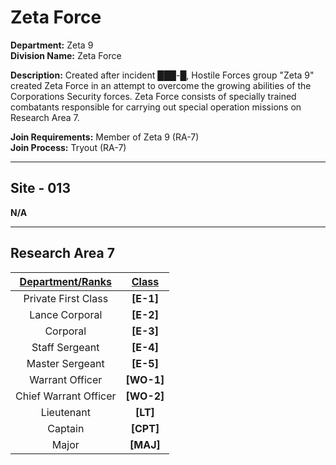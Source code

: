 # Zeta Force

**Department:** Zeta 9  
**Division Name:** Zeta Force

**Description:** Created after incident ███-█, Hostile Forces group "Zeta 9" created Zeta Force in an attempt to overcome the growing abilities of the Corporations Security forces. Zeta Force consists of specially trained combatants responsible for carrying out special operation missions on Research Area 7.

**Join Requirements:** Member of Zeta 9 (RA-7)  
**Join Process:** Tryout (RA-7)

---

## Site - 013
**N/A**

---

## Research Area 7
| **<ins>Department/Ranks</ins>** | **<ins>Class</ins>** |
|:---:|:---:|
| Private First Class | **[E-1]** | **LR** |
| Lance Corporal | **[E-2]** | **LR** |
| Corporal | **[E-3]** | **MR** |
| Staff Sergeant | **[E-4]** | **MR** |
| Master Sergeant | **[E-5]** | **MR** |
| Warrant Officer | **[WO-1]** | **HR** |
| Chief Warrant Officer | **[WO-2]** | **HR** |
| Lieutenant | **[LT]** | **HiCom** |
| Captain | **[CPT]** | **HiCom** |
| Major | **[MAJ]** | **HiCom** |